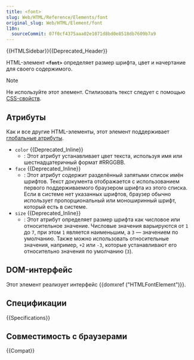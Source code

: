 ```yaml
---
title: <font>
slug: Web/HTML/Reference/Elements/font
original_slug: Web/HTML/Element/font
l10n:
  sourceCommit: 07f0cf4375aaa02e1071d8bd0e8518db7609b7a9
---
```


{{HTMLSidebar}}{{Deprecated_Header}}

HTML-элемент **`<font>`** определяет размер шрифта, цвет и начертание для своего содержимого.

> [!NOTE]
> Не используйте этот элемент. Стилизовать текст следует с помощью [CSS-свойств](/ru/docs/Web/CSS/CSS_fonts).

## Атрибуты

Как и все другие HTML-элементы, этот элемент поддерживает [глобальные атрибуты](/ru/docs/Web/HTML/Global_attributes).

- `color` {{Deprecated_Inline}}
  - : Этот атрибут устанавливает цвет текста, используя имя или шестнадцатеричный формат #RRGGBB.
- `face` {{Deprecated_Inline}}
  - : Этот атрибут содержит разделённый запятыми список имён шрифтов. Текст документа отображается с использованием первого поддерживаемого браузером шрифта из этого списка. Если в системе нет указанных шрифтов, браузер обычно использует пропорциональный или моноширинный шрифт, который есть в системе.
- `size` {{Deprecated_Inline}}
  - : Этот атрибут определяет размер шрифта как числовое или относительное значение. Числовые значения варьируются от `1` до `7`, при этом `1` является наименьшим, а `3` — значением по умолчанию. Также можно использовать относительные значения, например, `+2` или `-3`, которые устанавливают его относительно значения по умолчанию (`3`).

## DOM-интерфейс

Этот элемент реализует интерфейс {{domxref ("HTMLFontElement")}}.

## Спецификации

{{Specifications}}

## Совместимость с браузерами

{{Compat}}
